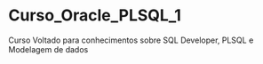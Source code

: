 # Curso_Oracle_PLSQL_1

Curso Voltado para conhecimentos sobre SQL Developer, PLSQL e Modelagem de dados